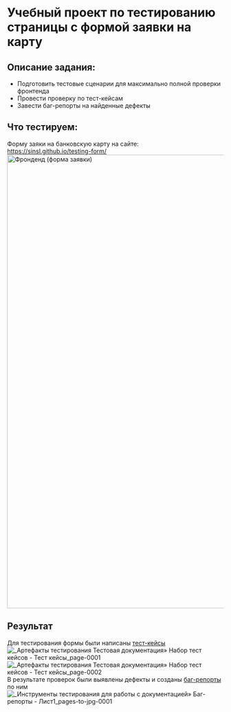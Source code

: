# Учебный проект по тестированию страницы с формой заявки на карту

## Описание задания:
- Подготовить тестовые сценарии для максимально полной проверки фронтенда
- Провести проверку по тест-кейсам
- Завести баг-репорты на найденные дефекты 

## Что тестируем:
Форму заяки на банковскую карту на сайте: https://sinsl.github.io/testing-form/
<img width="1056" alt="Фронденд (форма заявки)" src="https://github.com/user-attachments/assets/8dd1b314-e195-4ca5-80ee-d85ec0401538">


## Результат
Для тестирования формы были написаны [тест-кейсы](https://docs.google.com/spreadsheets/d/1NbNzUzDhET38OJmTSz2BYypvDLs7CubgcN8f_tYEjzc/edit?gid=0#gid=0)
![_Артефакты тестирования  Тестовая документация» Набор тест кейсов - Тест кейсы_page-0001](https://github.com/user-attachments/assets/8ebe8bce-013b-41eb-9baa-fefda51c5670)
![_Артефакты тестирования  Тестовая документация» Набор тест кейсов - Тест кейсы_page-0002](https://github.com/user-attachments/assets/0399d65e-eb70-4587-8894-e87d9cfbd6f0)
В результате проверок были выявлены дефекты и созданы [баг-репорты](https://docs.google.com/spreadsheets/d/1Z1kaVp5oxhh3xgMm7mzoLSHRIJauWozNy-IHVatdWFM/edit?gid=0#gid=0) по ним
![_Инструменты тестирования для работы с документацией» Баг-репорты - Лист1_pages-to-jpg-0001](https://github.com/user-attachments/assets/e0f6bca8-7315-4d38-b297-b06aa94767c6)




